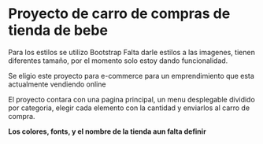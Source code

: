 # Proyecto de carro de compras de tienda de bebe

Para los estilos se utilizo Bootstrap
Falta darle estilos a las imagenes, tienen diferentes tamaño, por el momento solo estoy dando funcionalidad.


Se eligio este proyecto para e-commerce para un emprendimiento que esta actualmente vendiendo online 

El proyecto contara con una pagina principal, un menu desplegable dividido por categoria, elegir cada elemento con la cantidad y enviarlos al carro de compra.


**Los colores, fonts, y el nombre de la tienda aun falta definir**

